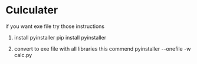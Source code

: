 # Culculater


if you want exe file try those instructions

1. install pyinstaller
    pip install pyinstaller

2. convert to exe file with all libraries this commend
    pyinstaller --onefile -w calc.py